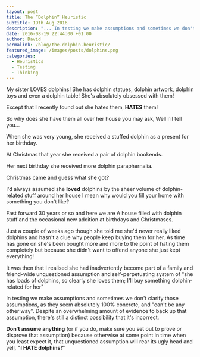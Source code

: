 ```yaml
---
layout: post
title: The ”Dolphin” Heuristic
subtitle: 19th Aug 2016
description: "... In testing we make assumptions and sometimes we don't clarify those assumptions, as they seem absolutely 100% concrete, and (we assume) can't be any other way. Despite an overwhelming amount of evidence to back up that assumption, there's still a distinct possibility that it's incorrect."
date: 2016-08-19 22:44:00 +01:00
author: David
permalink: /blog/the-dolphin-heuristic/
featured_image: /images/posts/dolphins.png
categories:
  - Heuristics
  - Testing
  - Thinking
---
```

My sister LOVES dolphins! She has dolphin statues, dolphin artwork, dolphin toys and even a dolphin table! She's absolutely obsessed with them!

Except that I recently found out she hates them‚ **HATES** them!

So why does she have them all over her house you may ask‚ Well I'll tell you…

When she was very young, she received a stuffed dolphin as a present for her birthday.

At Christmas that year she received a pair of dolphin bookends.

Her next birthday she received more dolphin paraphernalia.

Christmas came and guess what she got?

I'd always assumed she **loved** dolphins by the sheer volume of dolphin-related stuff around her house  I mean why would you fill your home with something you don't like?

Fast forward 30 years or so and here we are  A house filled with dolphin stuff and the occasional new addition at birthdays and Christmases.

Just a couple of weeks ago though she told me she'd never really liked dolphins and hasn't a clue why people keep buying them for her. As time has gone on she's been bought more and more to the point of hating them completely but because she didn't want to offend anyone she just kept everything!

It was then that I realised she had inadvertently become part of a family and friend-wide unquestioned assumption and self-perpetuating system of "she has loads of dolphins, so clearly she loves them; I'll buy something dolphin-related for her"

In testing we make assumptions and sometimes we don't clarify those assumptions, as they seem absolutely 100% concrete, and "can't be any other way". Despite an overwhelming amount of evidence to back up that assumption, there's still a distinct possibility that it's incorrect.

**Don't assume anything** (or if you do, make sure you set out to prove or disprove that assumption) because otherwise at some point in time when you least expect it, that unquestioned assumption will rear its ugly head and yell, **"I HATE dolphins!"**
